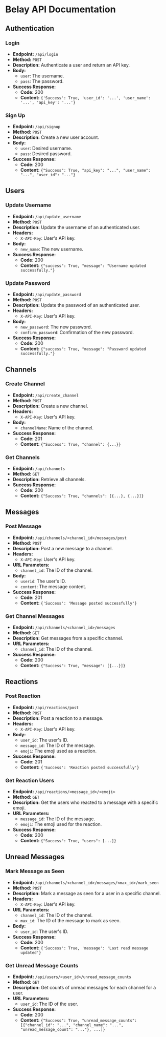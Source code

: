 # Belay API Documentation

## Authentication

### Login

- **Endpoint:** `/api/login`
- **Method:** `POST`
- **Description:** Authenticate a user and return an API key.
- **Body:**
  - `user`: The username.
  - `pass`: The password.
- **Success Response:**
  - **Code:** 200
  - **Content:** `{'Success': True, 'user_id': '...', 'user_name': '...', 'api_key': '...'}`

### Sign Up

- **Endpoint:** `/api/signup`
- **Method:** `POST`
- **Description:** Create a new user account.
- **Body:**
  - `user`: Desired username.
  - `pass`: Desired password.
- **Success Response:**
  - **Code:** 200
  - **Content:** `{"Success": True, "api_key": "...", "user_name": "...", "user_id": "..."}`

## Users

### Update Username

- **Endpoint:** `/api/update_username`
- **Method:** `POST`
- **Description:** Update the username of an authenticated user.
- **Headers:**
  - `X-API-Key`: User's API key.
- **Body:**
  - `new_name`: The new username.
- **Success Response:**
  - **Code:** 200
  - **Content:** `{"success": True, "message": "Username updated successfully."}`

### Update Password

- **Endpoint:** `/api/update_password`
- **Method:** `POST`
- **Description:** Update the password of an authenticated user.
- **Headers:**
  - `X-API-Key`: User's API key.
- **Body:**
  - `new_password`: The new password.
  - `confirm_password`: Confirmation of the new password.
- **Success Response:**
  - **Code:** 200
  - **Content:** `{"success": True, "message": "Password updated successfully."}`

## Channels

### Create Channel

- **Endpoint:** `/api/create_channel`
- **Method:** `POST`
- **Description:** Create a new channel.
- **Headers:**
  - `X-API-Key`: User's API key.
- **Body:**
  - `channelName`: Name of the channel.
- **Success Response:**
  - **Code:** 201
  - **Content:** `{"Success": True, "channel": {...}}`

### Get Channels

- **Endpoint:** `/api/channels`
- **Method:** `GET`
- **Description:** Retrieve all channels.
- **Success Response:**
  - **Code:** 200
  - **Content:** `{"Success": True, "channels": [{...}, {...}]}`

## Messages

### Post Message

- **Endpoint:** `/api/channels/<channel_id>/messages/post`
- **Method:** `POST`
- **Description:** Post a new message to a channel.
- **Headers:**
  - `X-API-Key`: User's API key.
- **URL Parameters:**
  - `channel_id`: The ID of the channel.
- **Body:**
  - `userid`: The user's ID.
  - `content`: The message content.
- **Success Response:**
  - **Code:** 201
  - **Content:** `{'Success': 'Message posted successfully'}`

### Get Channel Messages

- **Endpoint:** `/api/channels/<channel_id>/messages`
- **Method:** `GET`
- **Description:** Get messages from a specific channel.
- **URL Parameters:**
  - `channel_id`: The ID of the channel.
- **Success Response:**
  - **Code:** 200
  - **Content:** `{"Success": True, "message": [{...}]}`

## Reactions

### Post Reaction

- **Endpoint:** `/api/reactions/post`
- **Method:** `POST`
- **Description:** Post a reaction to a message.
- **Headers:**
  - `X-API-Key`: User's API key.
- **Body:**
  - `user_id`: The user's ID.
  - `message_id`: The ID of the message.
  - `emoji`: The emoji used as a reaction.
- **Success Response:**
  - **Code:** 201
  - **Content:** `{'Success': 'Reaction posted successfully'}`

### Get Reaction Users

- **Endpoint:** `/api/reactions/<message_id>/<emoji>`
- **Method:** `GET`
- **Description:** Get the users who reacted to a message with a specific emoji.
- **URL Parameters:**
  - `message_id`: The ID of the message.
  - `emoji`: The emoji used for the reaction.
- **Success Response:**
  - **Code:** 200
  - **Content:** `{"Success": True, "users": [...]}`

## Unread Messages

### Mark Message as Seen

- **Endpoint:** `/api/channels/<channel_id>/messages/<max_id>/mark_seen`
- **Method:** `POST`
- **Description:** Mark a message as seen for a user in a specific channel.
- **Headers:**
  - `X-API-Key`: User's API key.
- **URL Parameters:**
  - `channel_id`: The ID of the channel.
  - `max_id`: The ID of the message to mark as seen.
- **Body:**
  - `user_id`: The user's ID.
- **Success Response:**
  - **Code:** 200
  - **Content:** `{'Success': True, 'message': 'Last read message updated'}`

### Get Unread Message Counts

- **Endpoint:** `/api/users/<user_id>/unread_message_counts`
- **Method:** `GET`
- **Description:** Get counts of unread messages for each channel for a user.
- **URL Parameters:**
  - `user_id`: The ID of the user.
- **Success Response:**
  - **Code:** 200
  - **Content:** `{"Success": True, "unread_message_counts": [{"channel_id": "...", "channel_name": "...", "unread_message_count": "..."}, ...]}`
